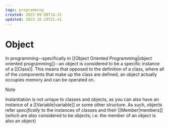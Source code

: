 ```yaml
---
tags: programming
created: 2023-09-08T14:31
updated: 2023-10-29T21:41
---
```


# Object

In programming--specifically in [[Object Oriented Programming|object oriented programming]]--an object is considered to be a specific instance of a [[Class]]. This means that opposed to the definition of a class, where all of the components that make up the class are defined, an object actually occupies memory and can be operated on. 

>[!note] 
>Instantiation is not unique to classes and objects, as you can also have an instance of a [[Variable|variable]] or some other structure. As such, objects refer *specifically* to the instances of classes and their [[Member|members]] (which are also considered to be objects; i.e. the member of an object is also an object)
